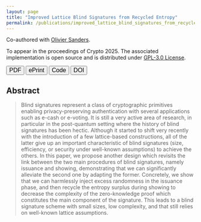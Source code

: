 ```yaml
---
layout: page
title: "Improved Lattice Blind Signatures from Recycled Entropy"
permalink: /publications/improved_lattice_blind_signatures_from_recycled_entropy
---
```


Co-authored with [Olivier Sanders](https://crypto.orange-labs.fr/acg/people/peopleProfil.php?id=226). 

To appear in the proceedings of <span class="conf">Crypto 2025</span>. The associated implementation is open source and is distributed under [GPL-3.0 License](https://www.gnu.org/licenses/gpl-3.0.html).  

<a href="/assets/pub/JS25_improved_lattice_blind_signatures_from_recycled_entropy.pdf" target="_blank" style="text-decoration: none;"><button class="mybutton" onmouseover="this.style.backgroundColor='#337076'; this.style.color='#FFFFFF'; this.querySelector('span').style.paddingRight = '16px'; this.querySelector('span').querySelector('span').style.opacity = '1'; this.querySelector('span').querySelector('span').style.right = '0';" onmouseout="this.style.backgroundColor='#FFFFFF'; this.style.color='#337076'; this.querySelector('span').style.paddingRight = '0'; this.querySelector('span').querySelector('span').style.opacity = '0'; this.querySelector('span').querySelector('span').style.right = '-20px';"><span style="cursor: pointer; display: inline-block; position: relative; transition: 0.5s; font-size: 16px;">PDF <span style="position: absolute; opacity: 0; top: 0; right: -20px; transition: 0.5s;">&#xbb;</span></span></button></a>
<a href="https://eprint.iacr.org/2024/1289" target="_blank" style="text-decoration: none;"><button class="mybutton" onmouseover="this.style.backgroundColor='#337076'; this.style.color='#FFFFFF'; this.querySelector('span').style.paddingRight = '16px'; this.querySelector('span').querySelector('span').style.opacity = '1'; this.querySelector('span').querySelector('span').style.right = '0';" onmouseout="this.style.backgroundColor='#FFFFFF'; this.style.color='#337076'; this.querySelector('span').style.paddingRight = '0'; this.querySelector('span').querySelector('span').style.opacity = '0'; this.querySelector('span').querySelector('span').style.right = '-20px';"><span style="cursor: pointer; display: inline-block; position: relative; transition: 0.5s; font-size: 16px;">ePrint <span style="position: absolute; opacity: 0; top: 0; right: -20px; transition: 0.5s;">&#xbb;</span></span></button></a>
<a href="https://github.com/latticeblindsignature/lattice-blind-signature" target="_blank" style="text-decoration: none;"><button class="mybutton" onmouseover="this.style.backgroundColor='#337076'; this.style.color='#FFFFFF'; this.querySelector('span').style.paddingRight = '16px'; this.querySelector('span').querySelector('span').style.opacity = '1'; this.querySelector('span').querySelector('span').style.right = '0';" onmouseout="this.style.backgroundColor='#FFFFFF'; this.style.color='#337076'; this.querySelector('span').style.paddingRight = '0'; this.querySelector('span').querySelector('span').style.opacity = '0'; this.querySelector('span').querySelector('span').style.right = '-20px';"><span style="cursor: pointer; display: inline-block; position: relative; transition: 0.5s; font-size: 16px;">Code <span style="position: absolute; opacity: 0; top: 0; right: -20px; transition: 0.5s;">&#xbb;</span></span></button></a>
<a href="https://crypto.iacr.org/2025/" target="_blank" style="text-decoration: none;"><button class="mybutton" onmouseover="this.style.backgroundColor='#337076'; this.style.color='#FFFFFF'; this.querySelector('span').style.paddingRight = '12px'; this.querySelector('span').querySelector('span').style.opacity = '1'; this.querySelector('span').querySelector('span').style.right = '0';" onmouseout="this.style.backgroundColor='#FFFFFF'; this.style.color='#337076'; this.querySelector('span').style.paddingRight = '0'; this.querySelector('span').querySelector('span').style.opacity = '0'; this.querySelector('span').querySelector('span').style.right = '-20px';"><span style="cursor: pointer; display: inline-block; position: relative; transition: 0.5s; font-size: 16px;">DOI <span style="position: absolute; opacity: 0; top: 0; right: -20px; transition: 0.5s;">&#xbb;</span></span></button></a>  
<!-- <a href="https://data.inpi.fr/brevets/FRxxxxxxx" target="_blank" style="text-decoration: none;"><button class="mybutton" onmouseover="this.style.backgroundColor='#337076'; this.style.color='#FFFFFF'; this.querySelector('span').style.paddingRight = '12px'; this.querySelector('span').querySelector('span').style.opacity = '1'; this.querySelector('span').querySelector('span').style.right = '0';" onmouseout="this.style.backgroundColor='#FFFFFF'; this.style.color='#337076'; this.querySelector('span').style.paddingRight = '0'; this.querySelector('span').querySelector('span').style.opacity = '0'; this.querySelector('span').querySelector('span').style.right = '-20px';"><span style="cursor: pointer; display: inline-block; position: relative; transition: 0.5s; font-size: 16px;">Patent <span style="position: absolute; opacity: 0; top: 0; right: -20px; transition: 0.5s;">&#xbb;</span></span></button></a> -->

## Abstract
> Blind signatures represent a class of cryptographic primitives enabling privacy-preserving authentication with several applications such as e-cash or e-voting. It is still a very active area of research, in particular in the post-quantum setting where the history of blind signatures has been hectic. Although it started to shift very recently with the introduction of a few lattice-based constructions, all of the latter give up an important characteristic of blind signatures (size, efficiency, or security under well-known assumptions) to achieve the others. In this paper, we propose another design which revisits the link between the two main procedures of blind signatures, namely issuance and showing, demonstrating that we can significantly alleviate the second one by adapting the former. Concretely, we show that we can harmlessly inject excess randomness in the issuance phase, and then recycle the entropy surplus during showing to decrease the complexity of the zero-knowledge proof which constitutes the main component of the signature. This leads to a blind signature scheme with small sizes, low complexity, and that still relies on well-known lattice assumptions.